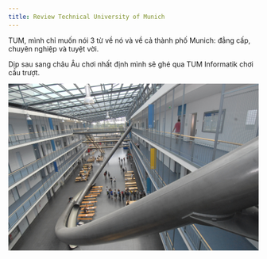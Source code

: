 ```yaml
---
title: Review Technical University of Munich
---
```

TUM, mình chỉ muốn nói 3 từ về nó và về cả thành phố Munich: đẳng cấp, chuyên nghiệp và tuyệt vời.

Dịp sau sang châu Âu chơi nhất định mình sẽ ghé qua TUM Informatik chơi cầu trượt.

<img src="https://raw.githubusercontent.com/peace195/peace195.github.io/master/images/TUM.jpg" alt="bilstm"/>
